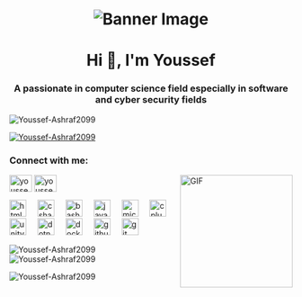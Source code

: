 <h1 align="center">
  <img src="https://media3.giphy.com/media/v1.Y2lkPTc5MGI3NjExaTk3d2t4M2QwdzcydDUybTBicmdmc3A3OHdjamR5d2llNG1sZmlxdSZlcD12MV9pbnRlcm5hbF9naWZfYnlfaWQmY3Q9Zw/qgQUggAC3Pfv687qPC/giphy.webp" alt="Banner Image">
</h1>

<h1 align="center">Hi 👋, I'm Youssef</h1>
<h3 align="center">A passionate in computer science field especially in software and cyber security fields</h3>

<p align="left"> <img src="https://komarev.com/ghpvc/?username=Youssef-Ashraf2099&label=Profile%20views&color=0e75b6&style=flat" alt="Youssef-Ashraf2099" /> </p>

<p align="left"> <a href="https://github.com/ryo-ma/github-profile-trophy"><img src="https://github-profile-trophy.vercel.app/?username=Youssef-Ashraf2099" alt="Youssef-Ashraf2099" /></a> </p>

<h3 align="left">Connect with me:</h3>
<p align="left">
  <a href="https://linkedin.com/in/youssef ashraf" target="blank"><img align="center" src="https://raw.githubusercontent.com/rahuldkjain/github-profile-readme-generator/master/src/images/icons/Social/linked-in-alt.svg" alt="youssef ashraf" height="30" width="40" /></a>
  <a href="https://instagram.com/youssef2099x" target="blank"><img align="center" src="https://raw.githubusercontent.com/rahuldkjain/github-profile-readme-generator/master/src/images/icons/Social/instagram.svg" alt="youssef2099x" height="30" width="40" /></a>
  <a href="https://media3.giphy.com/media/v1.Y2lkPTc5MGI3NjExZnJieWZqZjE2d3p5YTE0Z2w0enUyNHNoMGpzbnc5bW5nNjdmMTh6eSZlcD12MV9pbnRlcm5hbF9naWZfYnlfaWQmY3Q9Zw/SWoSkN6DxTszqIKEqv/giphy.webp" target="blank" style="float: right;"><img align="right" src="https://media3.giphy.com/media/v1.Y2lkPTc5MGI3NjExZnJieWZqZjE2d3p5YTE0Z2w0enUyNHNoMGpzbnc5bW5nNjdmMTh6eSZlcD12MV9pbnRlcm5hbF9naWZfYnlfaWQmY3Q9Zw/SWoSkN6DxTszqIKEqv/giphy.webp" alt="GIF" height="200" width="200" /></a>
</p>

<div align="left">
  <img src="https://cdn.jsdelivr.net/gh/devicons/devicon/icons/html5/html5-original.svg" height="30" alt="html5 logo"  />
  <img width="12" />
  <img src="https://cdn.jsdelivr.net/gh/devicons/devicon/icons/csharp/csharp-original.svg" height="30" alt="csharp logo"  />
  <img width="12" />
  <img src="https://cdn.jsdelivr.net/gh/devicons/devicon/icons/bash/bash-original.svg" height="30" alt="bash logo"  />
  <img width="12" />
  <img src="https://cdn.jsdelivr.net/gh/devicons/devicon/icons/java/java-original.svg" height="30" alt="java logo"  />
  <img width="12" />
  <img src="https://cdn.jsdelivr.net/gh/devicons/devicon/icons/microsoftsqlserver/microsoftsqlserver-plain.svg" height="30" alt="microsoftsqlserver logo"  />
  <img width="12" />
  <img src="https://cdn.jsdelivr.net/gh/devicons/devicon/icons/cplusplus/cplusplus-original.svg" height="30" alt="cplusplus logo"  />
  <img width="12" />
  <img src="https://cdn.jsdelivr.net/gh/devicons/devicon/icons/unity/unity-original.svg" height="30" alt="unity logo"  />
  <img width="12" />
  <img src="https://cdn.jsdelivr.net/gh/devicons/devicon/icons/dotnetcore/dotnetcore-original.svg" height="30" alt="dotnetcore logo"  />
  <img width="12" />
  <img src="https://cdn.jsdelivr.net/gh/devicons/devicon/icons/docker/docker-original.svg" height="30" alt="docker logo"  />
  <img width="12" />
  <img src="https://cdn.jsdelivr.net/gh/devicons/devicon/icons/github/github-original.svg" height="30" alt="github logo"  />
  <img width="12" />
  <img src="https://cdn.jsdelivr.net/gh/devicons/devicon/icons/git/git-original.svg" height="30" alt="git logo"  />
</div>


<p><img align="left" src="https://github-readme-stats.vercel.app/api/top-langs?username=Youssef-Ashraf2099&show_icons=true&locale=en&layout=compact" alt="Youssef-Ashraf2099" /></p>

<p>&nbsp;<img align="center" src="https://github-readme-stats.vercel.app/api?username=Youssef-Ashraf2099&show_icons=true&locale=en" alt="Youssef-Ashraf2099" /></p>

<p><img align="center" src="https://github-readme-streak-stats.herokuapp.com/?user=Youssef-Ashraf2099&" alt="Youssef-Ashraf2099" /></p>

